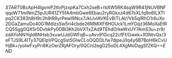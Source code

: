 $START$0BcApH4lgvmP2tIvPjzxpKa7Cxh2seB+rbXW5RK4sqW9R41jNUVBNFqqoW71miNmZ5pJUR41ZY5fA4mbGwe6Ebau2ryRGkxz4d67sXLfq9o6ILXTlpq2CK383h8H9c2h9iR8yrPewI9Ncx7JklJvIAVKEvBiTLAl//Vb5qIRhO1r6uXo2DGaZamuDo40G1MdizsSw5ri4cbde26MMIXF6HOUck1LmYGqz36MoXaEtRCQ5Sgg0QX5r0DvbkPy0DBl3Kh2bVXTxZAd9TEhdO/keWxUY7AmS3u+zr9/zdAYoNNYqld8NHsb3xuwUJdGWFqB+uAvv91Gcq22cfFf/Gwek+X0NtvQx/3eFTJS9L4ITy37QEIpVPQcgSst5GlwCLoOQDDLfw7djpeJ/Iq4y6B7BoH6kCvUHjBk+/yoIwFxyPri8KzOerZRjAFOry/0QCnl2egG25oDL4XgMoDqgSfZKQ==$END$